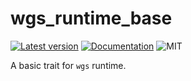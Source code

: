 # wgs_runtime_base

[![Latest version](https://img.shields.io/crates/v/wgs_runtime_base.svg)](https://crates.io/crates/wgs_runtime_base)
[![Documentation](https://docs.rs/wgs_runtime_base/badge.svg)](https://docs.rs/wgs_runtime_base)
![MIT](https://img.shields.io/badge/license-MIT-blue.svg)

A basic trait for `wgs` runtime.
